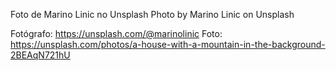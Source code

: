 Foto de Marino Linic no Unsplash
Photo by Marino Linic on Unsplash

Fotógrafo: https://unsplash.com/@marinolinic
Foto: https://unsplash.com/photos/a-house-with-a-mountain-in-the-background-2BEAqN721hU
